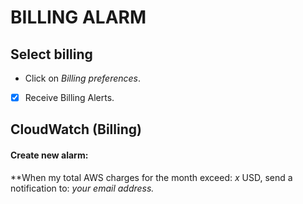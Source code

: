 # BILLING ALARM
## Select billing

- Click on *Billing preferences*.
- [x] Receive Billing Alerts.

## CloudWatch (Billing)
#### Create new alarm:

**When my total AWS charges for the month exceed: *x* USD, send a notification to: *your email address.*
